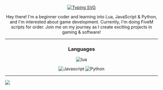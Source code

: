 <div align="center">
  
[![Typing SVG](https://readme-typing-svg.herokuapp.com?font=Fira+Code&size=30&pause=1000&color=fff&center=true&width=435&lines=rqc6)](https://git.io/typing-svg)

Hey there! I'm a beginner coder and learning into Lua, JavaScript & Python, and I'm interested about game development. Currently, I'm doing FiveM scripts for order. Join me on my journey as I create exciting projects in gaming & software!

  
<hr />
<h3 align="center">Languages</h3>
<img alt="lua" src="https://img.shields.io/badge/Lua-2C2D72?style=for-the-badge&logo=lua&logoColor=white">

</a> <img alt="Javascript" src="https://img.shields.io/badge/JavaScript-323330?style=for-the-badge&logo=javascript&logoColor=F7DF1E">
</a> <img alt="Python" src="https://img.shields.io/badge/Python-3776AB?style=for-the-badge&logo=python&logoColor=white">
</div>



<hr /> 

<!DOCTYPE html>
<html lang="en">
<head>
    <meta charset="UTF-8">
    <meta name="viewport" content="width=device-width, initial-scale=1.0">
</head>
<body>
    <a href="https://github.com/rqc6">
        <img align="center" src="https://github-readme-stats.vercel.app/api?username=rqc6&show_icons=true&line_height=27&count_private=true&title_color=fff&text_color=000&icon_color=fff&bg_color=121212" />
    </a>
</body>
</html>
